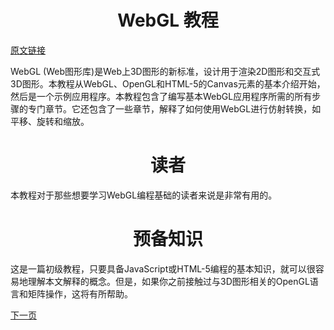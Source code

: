 
<h1 align="center">WebGL 教程</h1>

[原文链接](https://www.tutorialspoint.com/webgl/index.htm)

WebGL (Web图形库)是Web上3D图形的新标准，设计用于渲染2D图形和交互式3D图形。本教程从WebGL、OpenGL和HTML-5的Canvas元素的基本介绍开始，然后是一个示例应用程序。本教程包含了编写基本WebGL应用程序所需的所有步骤的专门章节。它还包含了一些章节，解释了如何使用WebGL进行仿射转换，如平移、旋转和缩放。

<h1 align="center">读者</h1>

本教程对于那些想要学习WebGL编程基础的读者来说是非常有用的。

<h1 align="center">预备知识</h1>

这是一篇初级教程，只要具备JavaScript或HTML-5编程的基本知识，就可以很容易地理解本文解释的概念。但是，如果你之前接触过与3D图形相关的OpenGL语言和矩阵操作，这将有所帮助。

[下一页](./webgl-introduction.md)